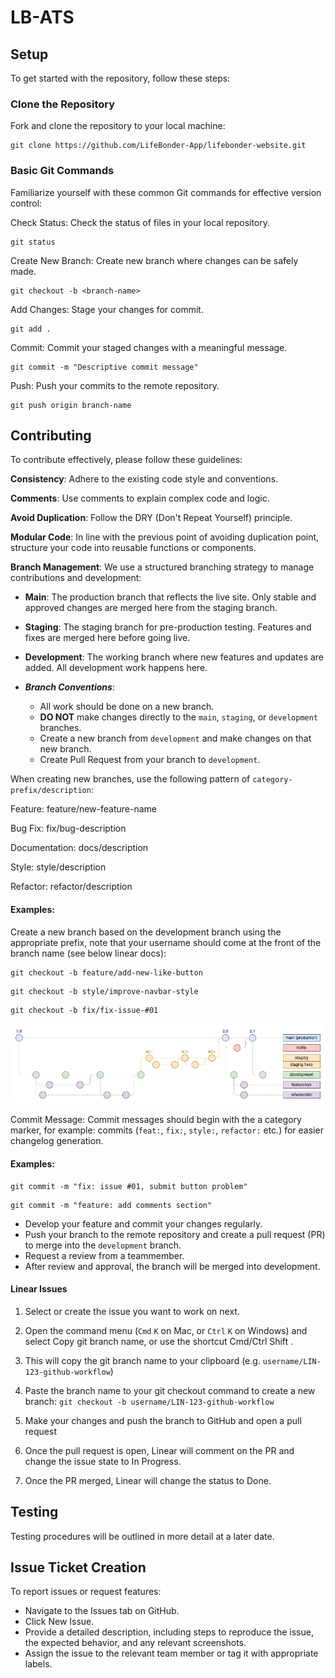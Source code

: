 # LB-ATS

## Setup
To get started with the repository, follow these steps:

### Clone the Repository
Fork and clone the repository to your local machine:
```
git clone https://github.com/LifeBonder-App/lifebonder-website.git
```

### Basic Git Commands
Familiarize yourself with these common Git commands for effective version control:

Check Status: Check the status of files in your local repository.
```
git status
```
Create New Branch: Create new branch where changes can be safely made.
```
git checkout -b <branch-name>
```
Add Changes: Stage your changes for commit.
```
git add .
```
Commit: Commit your staged changes with a meaningful message.
```
git commit -m "Descriptive commit message"
```
Push: Push your commits to the remote repository.
```
git push origin branch-name
```

## Contributing

To contribute effectively, please follow these guidelines:

**Consistency**: Adhere to the existing code style and conventions.

**Comments**: Use comments to explain complex code and logic.

**Avoid Duplication**: Follow the DRY (Don't Repeat Yourself) principle.

**Modular Code**: In line with the previous point of avoiding duplication point, structure your code into reusable functions or components.

**Branch Management**: 
We use a structured branching strategy to manage contributions and development:

- **Main**: The production branch that reflects the live site. Only stable and approved changes are merged here from the staging branch.

- **Staging**: The staging branch for pre-production testing. Features and fixes are merged here before going live.

- **Development**: The working branch where new features and updates are added. All development work happens here.

- ***Branch Conventions***: 
    - All work should be done on a new branch. 
    - **DO NOT** make changes directly to the `main`, `staging`, or `development` branches. 
    - Create a new branch from `development` and make changes on that new branch.
    - Create Pull Request from your branch to `development`.

When creating new branches, use the following pattern of `category-prefix/description`:

Feature: feature/new-feature-name

Bug Fix: fix/bug-description

Documentation: docs/description

Style: style/description

Refactor: refactor/description

#### Examples: 

Create a new branch based on the development branch using the appropriate prefix, note that your username should come at the front of the branch name (see below linear docs):
```
git checkout -b feature/add-new-like-button
```

```
git checkout -b style/improve-navbar-style
```

```
git checkout -b fix/fix-issue-#01
```

![Branching Diagram](./gitflow.png)

Commit Message: Commit messages should begin with the a category marker, for example: commits (`feat:`, `fix:`, `style:`, `refactor:` etc.) for easier changelog generation.

#### Examples:
```
git commit -m "fix: issue #01, submit button problem"
```

```
git commit -m "feature: add comments section"
```

- Develop your feature and commit your changes regularly.
- Push your branch to the remote repository and create a pull request (PR) to merge into the `development` branch.
- Request a review from a teammember.
- After review and approval, the branch will be merged into development.

#### Linear Issues

1. Select or create the issue you want to work on next.

2. Open the command menu (`Cmd` `K` on Mac, or `Ctrl` `K` on Windows) and select Copy git branch name, or use the shortcut Cmd/Ctrl Shift .

3. This will copy the git branch name to your clipboard (e.g. `username/LIN-123-github-workflow`)

4. Paste the branch name to your git checkout command to create a new branch: `git checkout -b username/LIN-123-github-workflow`

5. Make your changes and push the branch to GitHub and open a pull request

6. Once the pull request is open, Linear will comment on the PR and change the issue state to In Progress. 

7. Once the PR merged, Linear will change the status to Done.

## Testing
Testing procedures will be outlined in more detail at a later date.

## Issue Ticket Creation

To report issues or request features:

 - Navigate to the Issues tab on GitHub.
 - Click New Issue.
 - Provide a detailed description, including steps to reproduce the issue, the expected behavior, and any relevant screenshots.
 - Assign the issue to the relevant team member or tag it with appropriate labels.